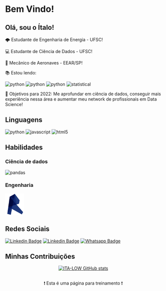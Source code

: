 # Bem Vindo!

 

## Olá, sou o Ítalo!

:cloud_with_lightning: Estudante de Engenharia de Energia - UFSC!

:computer: Estudante de Ciência de Dados - UFSC!

🛫 Mecânico de Aeronaves - EEAR/SP!

:books: Estou lendo:

<img src="https://images-na.ssl-images-amazon.com/images/I/51IXBmHSe1L._SX258_BO1,204,203,200_QL70_ML2_.jpg" alt="python" width="150" height="200"> <img src="https://images-na.ssl-images-amazon.com/images/I/51j89lmxnpL._SX258_BO1,204,203,200_QL70_ML2_.jpg" alt="python" width="150" height="200"> <img src="https://images-na.ssl-images-amazon.com/images/I/41R+fNX-akL._SX258_BO1,204,203,200_.jpg" alt="python" width="150" height="200"> <img src="https://images-na.ssl-images-amazon.com/images/I/51gleGGYGGL.jpg" alt="statistical" width="150" height="200">

:rocket: Objetivos para 2022: Me aprofundar em ciência de dados, conseguir mais experiência nessa área e aumentar meu network de profissionais em Data Science!

## Linguagens

<img src="https://cdn.picpng.com/logo/language-logo-python-44976.png" alt="python" width="50" height="55"> <img src="https://fedojo.com/wp-content/uploads/2019/03/logo-javascript-png-html-code-allows-to-embed-javascript-logo-in-your-website-587.png" alt="javascript" width="95" height="55"> <img src="https://logodownload.org/wp-content/uploads/2016/10/html5-logo-8.png" alt="html5" width="45" height="53"> 

## Habilidades
### Ciência de dados
 <img src="https://upload.wikimedia.org/wikipedia/commons/thumb/2/22/Pandas_mark.svg/1200px-Pandas_mark.svg.png" alt="pandas" width="60" height="70"/>

### Engenharia
 <img src="img/png-clipart-blue-logo-autodesk-revit-computer-icons-building-information-modeling-autocad-revit-logo-blue-angle-thumbnail-removebg-preview.png" alt="pandas" width="60" height="70"/>


## Redes Sociais

[![Linkedin Badge](https://img.shields.io/badge/LinkedIn-0077B5?style=for-the-badge&logo=linkedin&logoColor=white&link=LINK_LINKEDIN)](https://www.linkedin.com/in/italo-silva-519a4a28/)
[![Linkedin Badge](https://img.shields.io/badge/Instagram-E4405F?style=for-the-badge&logo=instagram&logoColor=white&link=LINK_LINKEDIN)](https://www.instagram.com/_.lta_/)
[![Whatsapp Badge](https://img.shields.io/badge/-Whatsapp-4CA143?style=for-the-badge&labelColor=4CA143&logo=whatsapp&logoColor=white&link)](https://api.whatsapp.com/send?phone=+5555981763442&text=Vim+através+do+seu+Link+no+GitHub)

## Minhas Contribuições
<div align="center"

[![ITA-LOW GitHub stats](https://github-readme-stats.vercel.app/api?username=ITA-LOW)](https://github.com/ITA-LOW/github-readme-stats)
</div>

##

<div align="center"
   
   
❗ Esta é uma página para treinamento ❗
   
</div>
